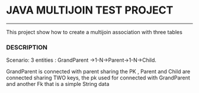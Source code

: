 # JAVA MULTIJOIN TEST PROJECT
***
 This project show how to create a multijoin association with three tables
 
### DESCRIPTION
Scenario: 3 entities : GrandParent ->1-N->Parent->1-N->Child.

GrandParent is connected with parent sharing the PK , Parent and Child are connected sharing TWO keys, the pk used for connected with GrandParent and another Fk that is a simple String data

